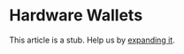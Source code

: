 # Hardware Wallets

This article is a stub. Help us by [expanding it](../../wiki-basics/contributing.md).

